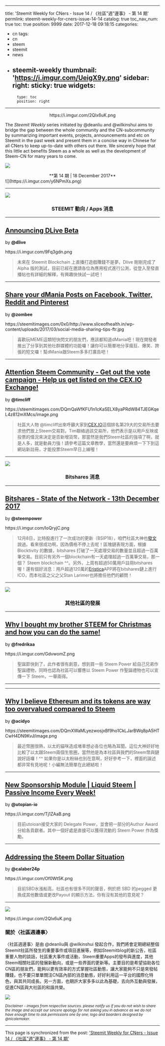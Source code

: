 
---
title: 'Steemit Weekly for CNers - Issue 14 / 《社區"週"邊事》 - 第 14 期'
permlink: steemit-weekly-for-cners-issue-14-14
catalog: true
toc_nav_num: true
toc: true
position: 9999
date: 2017-12-18 09:18:15
categories:
- cn
tags:
- cn
- steem
- steemit
- news
- steemit-weekly
thumbnail: 'https://i.imgur.com/UeigX9y.png'
sidebar:
    right:
        sticky: true
widgets:
    -
        type: toc
        position: right
---


<center>https://i.imgur.com/2Qlx6uK.png</center>

The *Steemit Weekly* series initiated by @deanliu and @wilkinshui aims to bridge the gap between the whole community and the CN-subcommunity by summarizing important events, projects, announcements and etc on Steemit in the past week and present them in a concise way in Chinese for all CNers to keep up-to-date with others out there. We sincerely hope that this little act benefits Steem as a whole as well as the development of Steem-CN for many years to come.

![](https://i.imgur.com/UeigX9y.png)
<center>**第 14 期     |     18 December 2017** </center>
![](https://i.imgur.com/y6NPmXs.png)

------


![](https://i.imgur.com/MVUijBY.png)

### <center>STEEMIT 動向 / Apps 消息 </center>

<hr>

## [Announcing DLive Beta](https://steemit.com/dlive/@dlive/announcing-dlive-beta)

by **@dlive**

<div class="pull-left">https://i.imgur.com/9Fq3gdn.png</div>

> 未來在 Steemit Blockchain 上直播打遊戲賺錢不是夢。Dlive 剛剛完成了 Alpha 版的測試，目前已經在邀請各位為應用程式進行公測，從登入至發直播帖也有詳細的解釋，有興趣快快試一試吧！

<hr>

## [Share your dMania Posts on Facebook, Twitter, Reddit and Pinterest](https://steemit.com/steem/@zombee/share-your-dmania-posts-on-facebook-twitter-reddit-and-pinterest)

by **@zombee**

<div class="pull-left">https://steemitimages.com/0x0/http://www.sliceofhealth.in/wp-content/uploads/2017/03/social-media-sharing-tips-ftr.jpg</div>

> 喜歡玩MEME這類短快閃文的朋友們，應該都知道dMania吧！現在開發者推出了分享到其他社群媒體的功能囉！讓你可以簡單地分享瘋狂、爆笑、誇張的短文囉！幫dMania跟Steem多多打廣告吧！

<hr>

## [Attention Steem Community - Get out the vote campaign - Help us get listed on the CEX.IO Exchange!](https://steemit.com/exchange/@timcliff/attention-steem-community-get-out-the-vote-campaign-help-us-get-listed-on-the-cex-io-exchange)

by **@timcliff**

<div class="pull-left">https://steemitimages.com/DQmQaWfKFU1n1cKaSELX8yaPRdW84TJEGKqeL4z812mXMcs/image.png</div>

> 社區大人物 @timcliff出來呼籲大家到[CEX.IO](https://cex.io/)這個排名第29大的交易所去要求他們放上Steem交易對。Tim聯絡過該交易所，他們表示是以用戶反映或投票的情況來決定是否新增貨幣，那當然是我們Steem社區的強項了啊，就是人多，就是動員力強！請參考這篇文章教學，當然還是要麻煩一下下到這網站新註冊，才能投票Steem早日上線喔！
------



![](https://i.imgur.com/MVUijBY.png)

### <center> **Bitshares 消息** </center>

<hr>

## [Bitshares - State of the Network - 13th December 2017](https://steemit.com/bitshares/@steempower/bitshares-state-of-the-network-13th-december-2017)

by **@steempower**

<div class="pull-left">https://i.imgur.com/IoQryjC.png</div>

> 12月8日，比特股進行了一次成功的更新（BSIP18），咱們社區大神也[發文](https://steemit.com/bitshares/@steempower/bitshares-state-of-the-network-13th-december-2017)說過。看來很成功啊，因為價格不停上去呢！區塊鏈表現方面，根據 Blocktivity 的數據，bitshares 打破了一天處理交易的數量並且超過一百萬筆交易。目前只有另外一個blockchain有一天處理超過一百萬筆交易，那一個？ Steem blockchain ^^。另外，上周有超過50萬用戶註冊bitshares喔！還有個好消息：用戶超過120萬的[Eristica](https://eristica.com)APP將在bitshares鏈上進行ICO，而本社區之父之父Stan Larimer也將擔任他們的顧問！

------


![](https://i.imgur.com/MVUijBY.png)

### <center> **其他社區的發展** </center>

<hr>

## [Why I bought my brother STEEM for Christmas and how you can do the same! ](https://steemit.com/steem/@fredrikaa/why-i-bought-my-brother-steem-for-christmas-and-how-you-can-do-the-same)

by **@fredrikaa**

<div class="pull-left">https://i.imgur.com/GdvwomZ.png</div>

> 聖誕節快到了，此作者很有創意，想到買一些 Steem Power 給自己兄弟作聖誕禮物，同時也認為社區可以響應以 Steem Power 作聖誕禮物也可以宣傳一下 Steem，一舉兩得。
------
<hr>

## [Why I believe Ethereum and its tokens are way too overvalued compared to Steem](https://steemit.com/blockchain/@acidyo/why-i-believe-ethereum-and-it-s-tokens-are-way-too-overvalued-compared-to-steem)

by **@acidyo**

<div class="pull-left">https://steemitimages.com/DQmXWaMLyezwosjxBf9ho1CkLJarBWq8pA5HTCwH4DN9KvJ/image.png</div>

> 最近幣圈很熱，以太的貓咪造成堵車想必各位也略為耳聞。這位大神好好地比較了以太跟Steem兩個生態圈，當然他是為本社區與我們的Steem幣與鏈說好話囉！^^ 如果你是以太粉絲也別在意啊，好好參考一下，裡面的論述都非常有見地呢！小編無法簡單在此總結啦！

------

## [New Sponsorship Module | Liquid Steem | Passive Income Every Week!](https://steemit.com/steem/@utopian-io/new-sponsorship-module-or-liquid-steem-or-passive-income-every-week)

by **@utopian-io**

<div class="pull-left">https://i.imgur.com/Tj1ZAaB.png</div>

> 目前utoioan接受大家的 Delegate Power，並會把一部分的Author Award 分給各貢獻者。其中一個好處是直接可以獲得流動的 Steem Power 作為獎勵。
------

## [Addressing the Steem Dollar Situation](https://steemit.com/steemit/@calaber24p/addressing-the-steem-dollar-situation)

by **@calaber24p**

<div class="pull-left">https://i.imgur.com/Of0Wt5K.png</div>

> 目前SBD水漲船高，社區也有很多不同的聲音，例於把 SBD 的pegged 更換成其他數值或更改Payout 的顯示方法，你有沒有其他的意見呢？
------

![](https://i.imgur.com/UeigX9y.png)

<div class="pull-left">https://i.imgur.com/2Qlx6uK.png</div>

### 關於〈社區週邊事〉

〈社區週邊事〉是由 @deanliu與 @wilkinshui 發起合作，我們將會定期總結整個Steemit社區所發生的重要事件或項目進展等，例如Steemitblog的新公告，社區重要人物的談話，社區重大事件或活動，Steem重要Apps的發布與進度，其他Steem相關社區的發展新動向，或是一些界面的更新等。主要目的是希望協助各位CN區的朋友們，能夠以更有效率的方式掌握社區動態，讓大家能夠不只是來發帖賺錢，也不要只單單關注CN區內部的消息動態，好好利用這一平台的國際化特色，與其共同成長。另一方面，也期許大家多多以此為基礎，去向外互動與發展，促進CN區與大社區的和諧共榮。

![](https://i.imgur.com/y6NPmXs.png)

<sub>*Disclaimer - images from respective sources. please notify us if you do not wish to share the image and accept our sincere apology for not asking you in advance as we do not have enough time to ask permissions one by one; logo and boarders designed by @nicolemoker.*</sub>

- - -

This page is synchronized from the post: ['Steemit Weekly for CNers - Issue 14 / 《社區"週"邊事》 - 第 14 期'](https://steemit.com/@deanliu/steemit-weekly-for-cners-issue-14-14)
